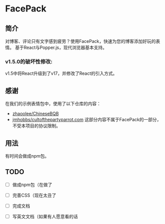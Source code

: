 # FacePack
## 简介
  对博客、评论只有文字感到疲劳？使用FacePack，快速为您的博客添加好玩的表情。
  基于React与Popper.js，现代浏览器基本支持。
### v1.5.0的破坏性修改:
  v1.5中将React升级到了v17，并修改了React的引入方式。
## 感谢
在我们的示例表情包中，使用了以下仓库的内容：
* [zhaoolee/ChineseBQB](https://github.com/zhaoolee/ChineseBQB)
* [jmhobbs/cultofthepartyparrot.com](https://github.com/jmhobbs/cultofthepartyparrot.com)
这部分内容不属于FacePack的一部分，不受本项目的协议限制。
## 用法
有时间会做成npm包。

## TODO
- [ ] 做成npm包（在做了
- [ ] 完善CSS（现在太丑了
- [ ] 完成文档
- [ ] 写英文文档（如果有人愿意看的话

